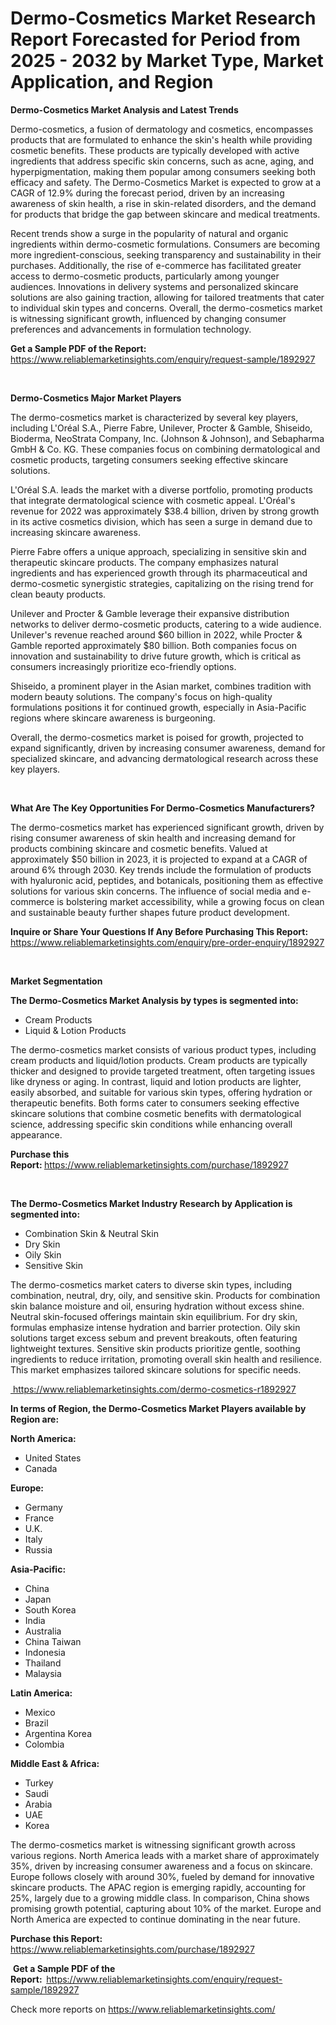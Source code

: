 <p><h1>Dermo-Cosmetics Market Research Report Forecasted for Period from 2025 -  2032 by Market Type, Market Application, and Region</h1></p><p><strong>Dermo-Cosmetics Market Analysis and Latest Trends</strong></p>
<p><p>Dermo-cosmetics, a fusion of dermatology and cosmetics, encompasses products that are formulated to enhance the skin's health while providing cosmetic benefits. These products are typically developed with active ingredients that address specific skin concerns, such as acne, aging, and hyperpigmentation, making them popular among consumers seeking both efficacy and safety. The Dermo-Cosmetics Market is expected to grow at a CAGR of 12.9% during the forecast period, driven by an increasing awareness of skin health, a rise in skin-related disorders, and the demand for products that bridge the gap between skincare and medical treatments.</p><p>Recent trends show a surge in the popularity of natural and organic ingredients within dermo-cosmetic formulations. Consumers are becoming more ingredient-conscious, seeking transparency and sustainability in their purchases. Additionally, the rise of e-commerce has facilitated greater access to dermo-cosmetic products, particularly among younger audiences. Innovations in delivery systems and personalized skincare solutions are also gaining traction, allowing for tailored treatments that cater to individual skin types and concerns. Overall, the dermo-cosmetics market is witnessing significant growth, influenced by changing consumer preferences and advancements in formulation technology.</p></p>
<p><strong>Get a Sample PDF of the Report:&nbsp;</strong> <a href="https://www.reliablemarketinsights.com/enquiry/request-sample/1892927?utm_campaign=2281&utm_medium=2&utm_source=Github&utm_content=ia&utm_term=10022025&utm_id=dermo-cosmetics">https://www.reliablemarketinsights.com/enquiry/request-sample/1892927</a></p>
<p>&nbsp;</p>
<p><strong>Dermo-Cosmetics Major Market Players</strong></p>
<p><p>The dermo-cosmetics market is characterized by several key players, including L'Oréal S.A., Pierre Fabre, Unilever, Procter & Gamble, Shiseido, Bioderma, NeoStrata Company, Inc. (Johnson & Johnson), and Sebapharma GmbH & Co. KG. These companies focus on combining dermatological and cosmetic products, targeting consumers seeking effective skincare solutions.</p><p>L'Oréal S.A. leads the market with a diverse portfolio, promoting products that integrate dermatological science with cosmetic appeal. L'Oréal's revenue for 2022 was approximately $38.4 billion, driven by strong growth in its active cosmetics division, which has seen a surge in demand due to increasing skincare awareness.</p><p>Pierre Fabre offers a unique approach, specializing in sensitive skin and therapeutic skincare products. The company emphasizes natural ingredients and has experienced growth through its pharmaceutical and dermo-cosmetic synergistic strategies, capitalizing on the rising trend for clean beauty products.</p><p>Unilever and Procter & Gamble leverage their expansive distribution networks to deliver dermo-cosmetic products, catering to a wide audience. Unilever's revenue reached around $60 billion in 2022, while Procter & Gamble reported approximately $80 billion. Both companies focus on innovation and sustainability to drive future growth, which is critical as consumers increasingly prioritize eco-friendly options.</p><p>Shiseido, a prominent player in the Asian market, combines tradition with modern beauty solutions. The company's focus on high-quality formulations positions it for continued growth, especially in Asia-Pacific regions where skincare awareness is burgeoning.</p><p>Overall, the dermo-cosmetics market is poised for growth, projected to expand significantly, driven by increasing consumer awareness, demand for specialized skincare, and advancing dermatological research across these key players.</p></p>
<p>&nbsp;</p>
<p><strong>What Are The Key Opportunities For Dermo-Cosmetics Manufacturers?</strong></p>
<p><p>The dermo-cosmetics market has experienced significant growth, driven by rising consumer awareness of skin health and increasing demand for products combining skincare and cosmetic benefits. Valued at approximately $50 billion in 2023, it is projected to expand at a CAGR of around 6% through 2030. Key trends include the formulation of products with hyaluronic acid, peptides, and botanicals, positioning them as effective solutions for various skin concerns. The influence of social media and e-commerce is bolstering market accessibility, while a growing focus on clean and sustainable beauty further shapes future product development.</p></p>
<p><strong>Inquire or Share Your Questions If Any Before Purchasing This Report:</strong> <a href="https://www.reliablemarketinsights.com/enquiry/pre-order-enquiry/1892927?utm_campaign=2281&utm_medium=2&utm_source=Github&utm_content=ia&utm_term=10022025&utm_id=dermo-cosmetics">https://www.reliablemarketinsights.com/enquiry/pre-order-enquiry/1892927</a></p>
<p>&nbsp;</p>
<p><strong>Market Segmentation</strong></p>
<p><strong>The Dermo-Cosmetics Market Analysis by types is segmented into:</strong></p>
<p><ul><li>Cream Products</li><li>Liquid & Lotion Products</li></ul></p>
<p><p>The dermo-cosmetics market consists of various product types, including cream products and liquid/lotion products. Cream products are typically thicker and designed to provide targeted treatment, often targeting issues like dryness or aging. In contrast, liquid and lotion products are lighter, easily absorbed, and suitable for various skin types, offering hydration or therapeutic benefits. Both forms cater to consumers seeking effective skincare solutions that combine cosmetic benefits with dermatological science, addressing specific skin conditions while enhancing overall appearance.</p></p>
<p><strong>Purchase this Report:&nbsp;</strong><a href="https://www.reliablemarketinsights.com/purchase/1892927?utm_campaign=2281&utm_medium=2&utm_source=Github&utm_content=ia&utm_term=10022025&utm_id=dermo-cosmetics">https://www.reliablemarketinsights.com/purchase/1892927</a></p>
<p>&nbsp;</p>
<p><strong>The Dermo-Cosmetics Market Industry Research by Application is segmented into:</strong></p>
<p><ul><li>Combination Skin & Neutral Skin</li><li>Dry Skin</li><li>Oily Skin</li><li>Sensitive Skin</li></ul></p>
<p><p>The dermo-cosmetics market caters to diverse skin types, including combination, neutral, dry, oily, and sensitive skin. Products for combination skin balance moisture and oil, ensuring hydration without excess shine. Neutral skin-focused offerings maintain skin equilibrium. For dry skin, formulas emphasize intense hydration and barrier protection. Oily skin solutions target excess sebum and prevent breakouts, often featuring lightweight textures. Sensitive skin products prioritize gentle, soothing ingredients to reduce irritation, promoting overall skin health and resilience. This market emphasizes tailored skincare solutions for specific needs.</p></p>
<p><a href="https://www.reliablemarketinsights.com/dermo-cosmetics-r1892927?utm_campaign=2281&utm_medium=2&utm_source=Github&utm_content=ia&utm_term=10022025&utm_id=dermo-cosmetics">&nbsp;https://www.reliablemarketinsights.com/dermo-cosmetics-r1892927</a></p>
<p><strong>In terms of Region, the Dermo-Cosmetics Market Players available by Region are:</strong></p>
<p>
    <p> <strong> North America: </strong>
        <ul>
            <li>United States</li>
            <li>Canada</li>
        </ul>
        </p> 
    <p> <strong> Europe: </strong>
        <ul>
            <li>Germany</li>
            <li>France</li>
            <li>U.K.</li>
            <li>Italy</li>
            <li>Russia</li>
        </ul>
        </p> 
    <p> <strong> Asia-Pacific: </strong>
        <ul>
            <li>China</li>
            <li>Japan</li>
            <li>South Korea</li>
            <li>India</li>
            <li>Australia</li>
            <li>China Taiwan</li>
            <li>Indonesia</li>
            <li>Thailand</li>
            <li>Malaysia</li>
        </ul>
        </p> 
    <p> <strong> Latin America: </strong>
        <ul>
            <li>Mexico</li>
            <li>Brazil</li>
            <li>Argentina Korea</li>
            <li>Colombia</li>
        </ul>
        </p> 
    <p> <strong> Middle East & Africa: </strong>
        <ul>
            <li>Turkey</li>
            <li>Saudi</li>
            <li>Arabia</li>
            <li>UAE</li>
            <li>Korea</li>
        </ul>
    </p>
    </p>
<p><p>The dermo-cosmetics market is witnessing significant growth across various regions. North America leads with a market share of approximately 35%, driven by increasing consumer awareness and a focus on skincare. Europe follows closely with around 30%, fueled by demand for innovative skincare products. The APAC region is emerging rapidly, accounting for 25%, largely due to a growing middle class. In comparison, China shows promising growth potential, capturing about 10% of the market. Europe and North America are expected to continue dominating in the near future.</p></p>
<p><strong>Purchase this Report: </strong><a href="https://www.reliablemarketinsights.com/purchase/1892927?utm_campaign=2281&utm_medium=2&utm_source=Github&utm_content=ia&utm_term=10022025&utm_id=dermo-cosmetics">https://www.reliablemarketinsights.com/purchase/1892927</a></p>
<p>&nbsp;<strong>Get a Sample PDF of the Report:&nbsp;&nbsp;</strong><a href="https://www.reliablemarketinsights.com/enquiry/request-sample/1892927?utm_campaign=2281&utm_medium=2&utm_source=Github&utm_content=ia&utm_term=10022025&utm_id=dermo-cosmetics">https://www.reliablemarketinsights.com/enquiry/request-sample/1892927</a></p>
<p><strong></strong></p>
<p>Check more reports on <a href="https://www.reliablemarketinsights.com/?utm_campaign=2281&utm_medium=2&utm_source=Github&utm_content=ia&utm_term=10022025&utm_id=dermo-cosmetics">https://www.reliablemarketinsights.com/</a></p>